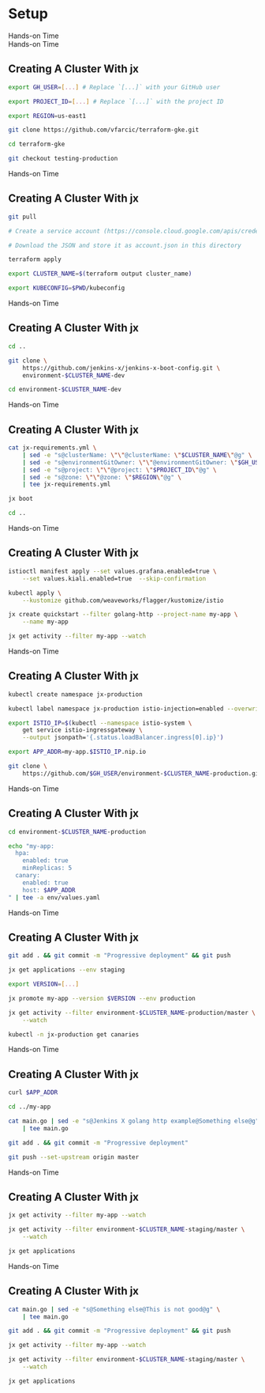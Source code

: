 <!-- .slide: class="center dark" -->
<!-- .slide: data-background="../img/background/hands-on.jpg" -->
# Setup

<div class="label">Hands-on Time</div>


<!-- .slide: class="dark" -->
<div class="eyebrow"> </div>
<div class="label">Hands-on Time</div>

## Creating A Cluster With jx

```bash
export GH_USER=[...] # Replace `[...]` with your GitHub user

export PROJECT_ID=[...] # Replace `[...]` with the project ID

export REGION=us-east1

git clone https://github.com/vfarcic/terraform-gke.git

cd terraform-gke

git checkout testing-production
```


<!-- .slide: class="dark" -->
<div class="eyebrow"> </div>
<div class="label">Hands-on Time</div>

## Creating A Cluster With jx

```bash
git pull

# Create a service account (https://console.cloud.google.com/apis/credentials/serviceaccountkey)

# Download the JSON and store it as account.json in this directory

terraform apply

export CLUSTER_NAME=$(terraform output cluster_name)

export KUBECONFIG=$PWD/kubeconfig
```


<!-- .slide: class="dark" -->
<div class="eyebrow"> </div>
<div class="label">Hands-on Time</div>

## Creating A Cluster With jx

```bash
cd ..

git clone \
    https://github.com/jenkins-x/jenkins-x-boot-config.git \
    environment-$CLUSTER_NAME-dev

cd environment-$CLUSTER_NAME-dev
```


<!-- .slide: class="dark" -->
<div class="eyebrow"> </div>
<div class="label">Hands-on Time</div>

## Creating A Cluster With jx

```bash
cat jx-requirements.yml \
    | sed -e "s@clusterName: \"\"@clusterName: \"$CLUSTER_NAME\"@g" \
    | sed -e "s@environmentGitOwner: \"\"@environmentGitOwner: \"$GH_USER\"@g" \
    | sed -e "s@project: \"\"@project: \"$PROJECT_ID\"@g" \
    | sed -e "s@zone: \"\"@zone: \"$REGION\"@g" \
    | tee jx-requirements.yml

jx boot

cd ..
```


<!-- .slide: class="dark" -->
<div class="eyebrow"> </div>
<div class="label">Hands-on Time</div>

## Creating A Cluster With jx

```bash
istioctl manifest apply --set values.grafana.enabled=true \
    --set values.kiali.enabled=true  --skip-confirmation

kubectl apply \
    --kustomize github.com/weaveworks/flagger/kustomize/istio

jx create quickstart --filter golang-http --project-name my-app \
    --name my-app

jx get activity --filter my-app --watch
```


<!-- .slide: class="dark" -->
<div class="eyebrow"> </div>
<div class="label">Hands-on Time</div>

## Creating A Cluster With jx

```bash
kubectl create namespace jx-production

kubectl label namespace jx-production istio-injection=enabled --overwrite

export ISTIO_IP=$(kubectl --namespace istio-system \
    get service istio-ingressgateway \
    --output jsonpath='{.status.loadBalancer.ingress[0].ip}')

export APP_ADDR=my-app.$ISTIO_IP.nip.io

git clone \
    https://github.com/$GH_USER/environment-$CLUSTER_NAME-production.git
```


<!-- .slide: class="dark" -->
<div class="eyebrow"> </div>
<div class="label">Hands-on Time</div>

## Creating A Cluster With jx

```bash
cd environment-$CLUSTER_NAME-production

echo "my-app:
  hpa:
    enabled: true
    minReplicas: 5
  canary:
    enabled: true
    host: $APP_ADDR
" | tee -a env/values.yaml
```


<!-- .slide: class="dark" -->
<div class="eyebrow"> </div>
<div class="label">Hands-on Time</div>

## Creating A Cluster With jx

```bash
git add . && git commit -m "Progressive deployment" && git push

jx get applications --env staging

export VERSION=[...]

jx promote my-app --version $VERSION --env production

jx get activity --filter environment-$CLUSTER_NAME-production/master \
    --watch

kubectl -n jx-production get canaries
```


<!-- .slide: class="dark" -->
<div class="eyebrow"> </div>
<div class="label">Hands-on Time</div>

## Creating A Cluster With jx

```bash
curl $APP_ADDR

cd ../my-app

cat main.go | sed -e "s@Jenkins X golang http example@Something else@g" \
    | tee main.go

git add . && git commit -m "Progressive deployment"

git push --set-upstream origin master
```


<!-- .slide: class="dark" -->
<div class="eyebrow"> </div>
<div class="label">Hands-on Time</div>

## Creating A Cluster With jx

```bash
jx get activity --filter my-app --watch

jx get activity --filter environment-$CLUSTER_NAME-staging/master \
    --watch

jx get applications
```


<!-- .slide: class="dark" -->
<div class="eyebrow"> </div>
<div class="label">Hands-on Time</div>

## Creating A Cluster With jx

```bash
cat main.go | sed -e "s@Something else@This is not good@g" \
    | tee main.go

git add . && git commit -m "Progressive deployment" && git push

jx get activity --filter my-app --watch

jx get activity --filter environment-$CLUSTER_NAME-staging/master \
    --watch

jx get applications
```
